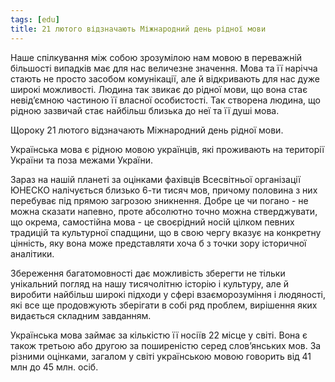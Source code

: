 ```yaml
---
tags: [edu]
title: 21 лютого відзначають Міжнародний день рідної мови
---
```


Наше спілкування між собою зрозумілою нам мовою в переважній більшості випадків має для нас величезне значення. Мова та її нарічча стають не просто засобом комунікації, але й відкривають для нас дуже широкі можливості. Людина так звикає до рідної мови, що вона стає невід’ємною частиною її власної особистості. Так створена людина, що рідною зазвичай стає найбільш близька до неї та її душі мова.

Щороку 21 лютого відзначають Міжнародний день рідної мови.

Українська мова є рідною мовою українців, які проживають на території України та поза межами України.

Зараз на нашій планеті за оцінками фахівців Всесвітньої організації ЮНЕСКО налічується близько 6-ти тисяч мов, причому половина з них перебуває під прямою загрозою зникнення. Добре це чи погано - не можна сказати напевно, проте абсолютно точно можна стверджувати, що окрема, самостійна мова - це своєрідний носій цілком певних традицій та культурної спадщини, що в свою чергу вказує на конкретну цінність, яку вона може представляти хоча б з точки зору історичної аналітики.

Збереження багатомовності дає можливість зберегти не тільки унікальний погляд на нашу тисячолітню історію і культуру, але й виробити найбільш широкі підходи у сфері взаєморозуміння і людяності, які все ще продовжують зберігати в собі ряд проблем, вирішення яких видається складним завданням.

Українська мова займає за кількістю її носіїв 22 місце у світі. Вона є також третьою або другою за поширеністю серед слов’янських мов. За різними оцінками, загалом у світі українською мовою говорить від 41 млн до 45 млн. осіб.

<youtube id="RZUo1UTYc9o"></youtube>

